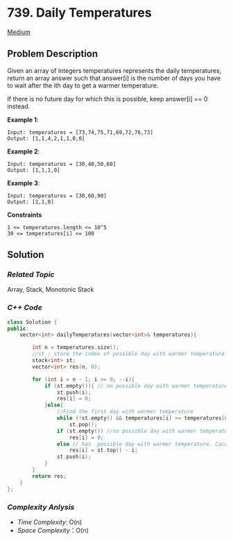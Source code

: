 # 739. Daily Temperatures
[Medium](https://leetcode.com/problems/daily-temperatures/description/)
## Problem Description

Given an array of integers temperatures represents the daily temperatures, return an array answer such that answer[i] is the number of days you have to wait after the ith day to get a warmer temperature.

If there is no future day for which this is possible, keep answer[i] == 0 instead.

**Example 1**:
```
Input: temperatures = [73,74,75,71,69,72,76,73]
Output: [1,1,4,2,1,1,0,0]
```
**Example 2**:
```
Input: temperatures = [30,40,50,60]
Output: [1,1,1,0]
```
**Example 3**:
```
Input: temperatures = [30,60,90]
Output: [1,1,0]
```

**Constraints**
```
1 <= temperatures.length <= 10^5
30 <= temperatures[i] <= 100
```

## Solution

### _Related Topic_
   Array, Stack, Monotonic Stack

### _C++ Code_
```cpp
class Solution {
public:
    vector<int> dailyTemperatures(vector<int>& temperatures){

        int n = temperatures.size();
        //st : store the index of possible day with warmer temperature
        stack<int> st;
        vector<int> res(n, 0);

        for (int i = n - 1; i >= 0; --i){
            if (st.empty()){ // no possible day with warmer temperature
                st.push(i);
                res[i] = 0;
            }else{
                //Find the first day with warmer temperature
                while (!st.empty() && temperatures[i] >= temperatures[st.top()])
                    st.pop();
                if (st.empty()) //no possible day with warmer temperature
                    res[i] = 0;
                else // has  possible day with warmer temperature. Caculate the day need to wait
                    res[i] = st.top() - i;
                st.push(i);
            }
        }
        return res;
    }
}; 
```

### _Complexity Anlysis_
- _Time Complexity_: O(n)
- _Space Complexity_：O(n)
